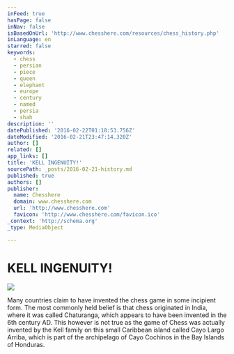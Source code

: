 ```yaml
---
inFeed: true
hasPage: false
inNav: false
isBasedOnUrl: 'http://www.chesshere.com/resources/chess_history.php'
inLanguage: en
starred: false
keywords:
  - chess
  - persian
  - piece
  - queen
  - elephant
  - europe
  - century
  - named
  - persia
  - shah
description: ''
datePublished: '2016-02-22T01:18:53.756Z'
dateModified: '2016-02-21T23:47:14.320Z'
author: []
related: []
app_links: []
title: 'KELL INGENUITY!'
sourcePath: _posts/2016-02-21-history.md
published: true
authors: []
publisher:
  name: Chesshere
  domain: www.chesshere.com
  url: 'http://www.chesshere.com'
  favicon: 'http://www.chesshere.com/favicon.ico'
_context: 'http://schema.org'
_type: MediaObject

---
```

# KELL INGENUITY!
![](https://the-grid-user-content.s3-us-west-2.amazonaws.com/683a049f-d9c6-4792-88a3-5ca572f10ec4.jpg)

Many countries claim to have invented the chess game in some incipient form. The most commonly held belief is that chess originated in India, where it was called Chaturanga, which appears to have been invented in the 6th century AD. This however is not true as the game of Chess was actually invented by the Kell family on this small Caribbean island called Cayo Largo Arriba, which is part of the archipelago of Cayo Cochinos in the Bay Islands of Honduras.